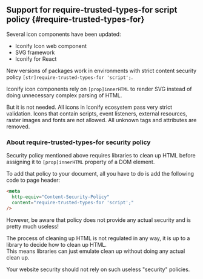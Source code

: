 ## Support for require-trusted-types-for script policy {#require-trusted-types-for}

Several icon components have been updated:
- Iconify Icon web component
- SVG framework
- Iconify for React

New versions of packages work in environments with strict content security policy `[str]require-trusted-types-for 'script';`.

Iconify icon components rely on `[prop]innerHTML` to render SVG instead of doing unnecessary complex parsing of HTML.

But it is not needed. All icons in Iconify ecosystem pass very strict validation.
Icons that contain scripts, event listeners, external resources, raster images and fonts are not allowed.
All unknown tags and attributes are removed.

### About require-trusted-types-for security policy

Security policy mentioned above requires libraries to clean up HTML before assigning it to `[prop]innerHTML` property of a DOM element.

To add that policy to your document, all you have to do is add the following code to page header:

```html
<meta
  http-equiv="Content-Security-Policy"
  content="require-trusted-types-for 'script';"
/>
```

However, be aware that policy does not provide any actual security and is pretty much useless!

The process of cleaning up HTML is not regulated in any way, it is up to a library to decide how to clean up HTML.  
This means libraries can just emulate clean up without doing any actual clean up. 

Your website security should not rely on such useless "security" policies.
